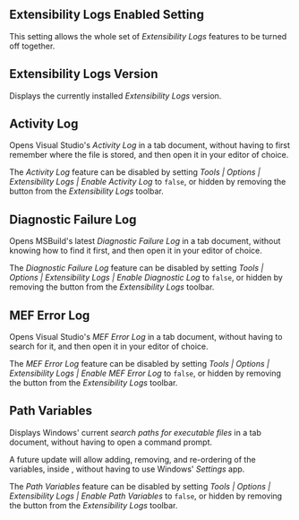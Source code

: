## Extensibility Logs Enabled Setting

This setting allows the whole set of _Extensibility Logs_ features to be turned off together.

## Extensibility Logs Version

Displays the currently installed _Extensibility Logs_ version.

## Activity Log

Opens Visual Studio's _Activity Log_ in a tab document, without having to first remember where the file is stored,
and then open it in your editor of choice.

The _Activity Log_ feature can be disabled by setting _Tools | Options | Extensibility Logs |  Enable Activity Log_
to `false`, or hidden by removing the button from the _Extensibility Logs_ toolbar.

## Diagnostic Failure Log

Opens MSBuild's latest _Diagnostic Failure Log_ in a tab document, without knowing how to find it first, 
and then open it in your editor of choice.

The _Diagnostic Failure Log_ feature can be disabled by setting _Tools | Options | Extensibility Logs | Enable Diagnostic Log_ to `false`, 
or hidden by removing the button from the _Extensibility Logs_ toolbar.

## MEF Error Log

Opens Visual Studio's _MEF Error Log_ in a tab document, without having to search for it,
and then open it in your editor of choice.

The _MEF Error Log_ feature can be disabled by setting _Tools | Options | Extensibility Logs | Enable MEF Error Log_ to `false`, 
or hidden by removing the button from the _Extensibility Logs_ toolbar.

## Path Variables

Displays Windows' current _search paths for executable files_ in a tab document, without having to open a command prompt.

A future update will allow adding, removing, and re-ordering of the variables, inside , 
without having to use Windows' _Settings_ app.

The _Path Variables_ feature can be disabled by setting _Tools | Options | Extensibility Logs | Enable Path Variables_ to `false`, 
or hidden by removing the button from the _Extensibility Logs_ toolbar.
